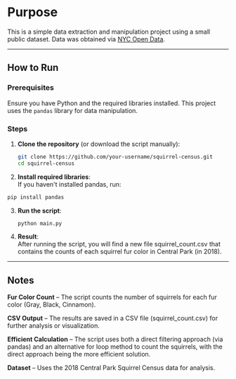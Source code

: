 # Purpose
This is a simple data extraction and manipulation project using a small public dataset. 
Data was obtained via [NYC Open Data](https://data.cityofnewyork.us/Environment/2018-Central-Park-Squirrel-Census-Squirrel-Data/vfnx-vebw/about_data).

---

## How to Run  
### Prerequisites  
Ensure you have Python and the required libraries installed. This project uses the `pandas` library for data manipulation.  

### Steps  
1. **Clone the repository** (or download the script manually):  
   ```sh
   git clone https://github.com/your-username/squirrel-census.git
   cd squirrel-census
   ```
2. **Install required libraries**: <br>
  If you haven't installed pandas, run:
  ```sh
  pip install pandas
  ```
3. **Run the script**:
   ```sh
   python main.py
   ```
4. **Result**: <br>
After running the script, you will find a new file squirrel_count.csv that contains the counts of each squirrel fur color in Central Park (in 2018).

---

## Notes
**Fur Color Count** – The script counts the number of squirrels for each fur color (Gray, Black, Cinnamon). <br>

**CSV Output** – The results are saved in a CSV file (squirrel_count.csv) for further analysis or visualization. <br>

**Efficient Calculation** – The script uses both a direct filtering approach (via pandas) and an alternative for loop method to count the squirrels, with the direct approach being the more efficient solution. <br>

**Dataset** – Uses the 2018 Central Park Squirrel Census data for analysis. <br>
